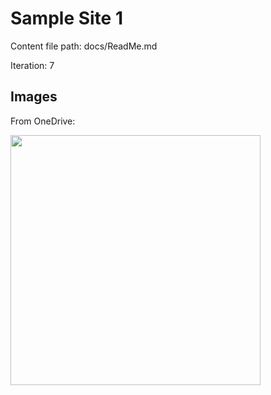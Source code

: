 # Sample Site 1

Content file path: docs/ReadMe.md

Iteration: 7

## Images

From OneDrive:  

<img src="https://onedrive.live.com/embed?resid=C38607DC2689EAA%21120962&authkey=%21AFgb7svWtBiUcj4" width="400"/>
